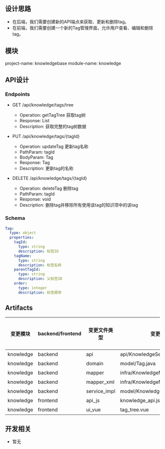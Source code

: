 ## 设计思路
- 在后端，我们需要创建新的API端点来获取、更新和删除tag。
- 在前端，我们需要创建一个新的Tag管理界面，允许用户查看、编辑和删除tag。

## 模块
project-name: knowledgebase
module-name: knowledge

## API设计

### Endpoints
- GET /api/knowledge/tags/tree
  - Operation: getTagTree 获取tag树
  - Response: List<Tag>
  - Description: 获取完整的tag树数据

- PUT /api/knowledge/tags/{tagId}
  - Operation: updateTag 更新tag名称
  - PathParam: tagId
  - BodyParam: Tag
  - Response: Tag
  - Description: 更新tag的名称

- DELETE /api/knowledge/tags/{tagId}
  - Operation: deleteTag 删除tag
  - PathParam: tagId
  - Response: void
  - Description: 删除tag并移除所有使用该tag的知识项中的该tag

### Schema
```yaml
Tag:
  type: object
  properties:
    tagId:
      type: string
      description: 标签ID
    tagName:
      type: string
      description: 标签名称
    parentTagId:
      type: string
      description: 父标签ID
    order:
      type: integer
      description: 标签顺序
```

## Artifacts
| 变更模块 | backend/frontend | 变更文件类型 | 变更文件                            | 需要变更? |
| --- | --- | --- |---------------------------------| --- |
| knowledge | backend | api | api/KnowledgeService.java       | 是 |
| knowledge | backend | domain | model/Tag.java                  | 是 |
| knowledge | backend | mapper | infra/KnowledgeMapper.java      | 是 |
| knowledge | backend | mapper_xml | infra/KnowledgeMapper.xml       | 是 |
| knowledge | backend | service_impl | model/KnowledgeServiceImpl.java | 是 |
| knowledge | frontend | api_js | knowledge_api.js                | 是 |
| knowledge | frontend | ui_vue | tag_tree.vue                    | 是 |

## 开发相关
- 暂无